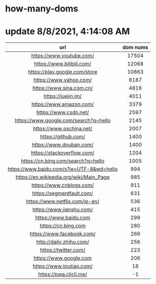 # how-many-doms

# update 8/8/2021, 4:14:08 AM

url | dom nums
:-: | :-:
https://www.youtube.com/ | 17504
https://www.bilibili.com/ | 12068
https://play.google.com/store | 10863
https://www.yahoo.com/ | 6187
https://www.sina.com.cn/ | 4816
https://juejin.im/ | 4011
https://www.amazon.com/ | 3379
https://www.csdn.net/ | 2597
https://www.google.com/search?q=hello | 2145
https://www.oschina.net/ | 2007
https://github.com/ | 1400
https://www.douban.com/ | 1400
https://stackoverflow.com/ | 1204
https://cn.bing.com/search?q=hello | 1005
https://www.baidu.com/s?ie=UTF-8&wd=hello | 994
https://en.wikipedia.org/wiki/Main_Page | 985
https://www.cnblogs.com/ | 911
https://segmentfault.com/ | 631
https://www.netflix.com/jp-en/ | 536
https://www.jianshu.com/ | 415
https://www.baidu.com | 299
https://cn.bing.com | 280
https://www.facebook.com/ | 266
http://daily.zhihu.com/ | 256
https://twitter.com/ | 223
https://www.google.com | 206
https://www.toutiao.com/ | 18
https://pwa.clicli.me/ | -1

